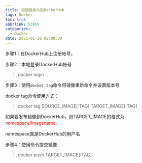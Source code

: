 ```yaml
---
title: 将镜像发布到DockerHub
tags: Docker
toc: true
abbrlink: 53659
categories:
  - Docker
date: 2021-01-10 00:00:00
---
```
























步骤1：在DockerHub上注册帐号。

步骤2：本地登录DockerHub帐号

> docker login

步骤3：使用`docker tag`命令将镜像重新命令并设置版本号

docker tag命令使用方式：

> docker tag SOURCE_IMAGE[:TAG] TARGET_IMAGE[:TAG]

如果要发布镜像到DockerHub，则TARGET_IMAGE的格式为 <font color="red">namespace/imagename</font>。

namespace就是DockerHub的用户名

步骤4：使用命令提交镜像

> docker push TARGET_IMAGE[:TAG]